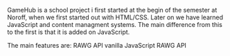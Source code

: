 GameHub is a school project i first started at the begin of the semester at Noroff, when we first started out with HTML/CSS. Later on we have learned JavaScript and content managment systems. The main difference from this to the first is that it is added on JavaScript.

The main features are:
    RAWG API
vanilla JavaScript
    RAWG API
